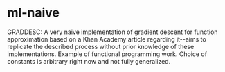 # ml-naive

GRADDESC:
A very naive implementation of gradient descent for function approximation based on a Khan Academy article regarding it--aims to replicate the described process without prior knowledge of these implementations. Example of functional programming work. Choice of constants is arbitrary right now and not fully generalized.
